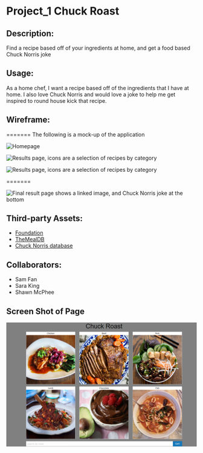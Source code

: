 # Project_1 Chuck Roast

## Description:

Find a recipe based off of your ingredients at home, and get a food based Chuck Norris joke

## Usage:

As a home chef, I want a recipe based off of the ingredients that I have at home. I also love Chuck Norris and would love a joke to help me get inspired to round house kick that recipe.

## Wireframe:

=======
The following is a mock-up of the application

![Homepage](.Wireframe/WireFrame-1.png)

![Results page, icons are a selection of recipes by category](.Wireframe/WireFrame-2.png)

![Results page, icons are a selection of recipes by category](.Wireframe/WireFrame-2.png)

=======

![Final result page shows a linked image, and Chuck Norris joke at the bottom](.Wireframe/WireFrame-3.png)

## Third-party Assets:

- [Foundation](https://get.foundation/sites/docs/installation.html)
- [TheMealDB](https://www.themealdb.com/api.php)
- [Chuck Norris database](http://www.icndb.com/api/)

## Collaborators:

- Sam Fan
- Sara King
- Shawn McPhee

## Screen Shot of Page

<img src = "ChuckRoast.png" alt="Chuck Roast Screenshot">
